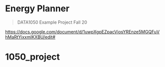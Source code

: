 # Energy Planner
> DATA1050 Example Project Fall 20


https://docs.google.com/document/d/1uwpXgpEZpacViosYREnze5MGQFuVhMaRtYixxmIKXBU/edit#

# 1050_project
